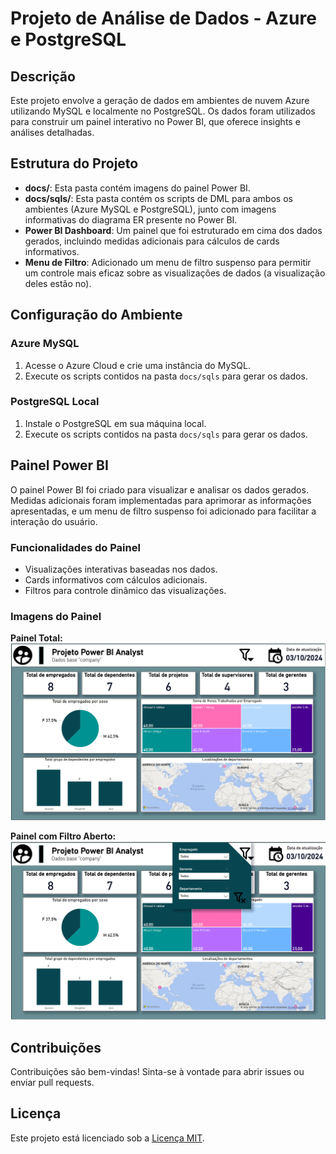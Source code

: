 # Projeto de Análise de Dados - Azure e PostgreSQL

## Descrição

Este projeto envolve a geração de dados em ambientes de nuvem Azure utilizando MySQL e localmente no PostgreSQL. Os dados foram utilizados para construir um painel interativo no Power BI, que oferece insights e análises detalhadas.

## Estrutura do Projeto

- **docs/**: Esta pasta contém imagens do painel Power BI.
- **docs/sqls/**: Esta pasta contém os scripts de DML para ambos os ambientes (Azure MySQL e PostgreSQL), junto com imagens informativas do diagrama ER presente no Power BI.
- **Power BI Dashboard**: Um painel que foi estruturado em cima dos dados gerados, incluindo medidas adicionais para cálculos de cards informativos.
- **Menu de Filtro**: Adicionado um menu de filtro suspenso para permitir um controle mais eficaz sobre as visualizações de dados (a visualização deles estão no).

## Configuração do Ambiente

### Azure MySQL

1. Acesse o Azure Cloud e crie uma instância do MySQL.
2. Execute os scripts contidos na pasta `docs/sqls` para gerar os dados.

### PostgreSQL Local

1. Instale o PostgreSQL em sua máquina local.
2. Execute os scripts contidos na pasta `docs/sqls` para gerar os dados.

## Painel Power BI

O painel Power BI foi criado para visualizar e analisar os dados gerados. Medidas adicionais foram implementadas para aprimorar as informações apresentadas, e um menu de filtro suspenso foi adicionado para facilitar a interação do usuário.

### Funcionalidades do Painel

- Visualizações interativas baseadas nos dados.
- Cards informativos com cálculos adicionais.
- Filtros para controle dinâmico das visualizações.

### Imagens do Painel

**Painel Total:**
![Painel Total](docs/DesafioDashCorporativo.png)

**Painel com Filtro Aberto:**
![Painel com Filtro Aberto](docs/DesafioDashCorporativo_FiltroAberto.png)

## Contribuições

Contribuições são bem-vindas! Sinta-se à vontade para abrir issues ou enviar pull requests.

## Licença

Este projeto está licenciado sob a [Licença MIT](LICENSE).
